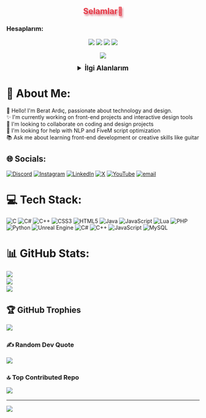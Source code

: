 <h2 align="center" style="color:#e63946;text-shadow: 3px 4px 4px rgba(205, 50, 70, 0.7);">Selamlar👋</h2>



<div align="center">


</div>
<h3>Hesaplarım:</h3>
<p align="center">
   <a href="https://discord.com/users/371286579462799360" target"blank_"><img src="https://img.shields.io/badge/discord%20-7289DA.svg?&style=for-the-badge&logo=discord&logoColor=white"></a>
    <a href="ttps://github.com/FerZom" target"blank_"><img src="https://img.shields.io/badge/GitHub%20-191717.svg?&style=for-the-badge&logo=github&logoColor=white"></a>
   <a href="https://steamcommunity.com/id/ZaphkieL0666/" target"blank_"><img src="https://img.shields.io/badge/steam%20-171a21.svg?&style=for-the-badge&logo=steam&logoColor=white"></a>
<a href="https://open.spotify.com/user/31eufqfw7aitizyyt2zsootuxrju?si=5aa93c01bc264750" target"blank_"><img src="https://img.shields.io/badge/Spotify%20-1ed760.svg?&style=for-the-badge&logo=spotify&logoColor=white"></a>
   <br>
<!-- <img src="https://count.getloli.com/get/@FerZom?theme=moebooru" alt="FerZom" /> -->
</p>
<p align="center"><img align="center" src="https://lanyard.cnrad.dev/api/371286579462799360"></p>   
<details align="center">
  <summary style="font-weight: bold; font-size: 18px">İlgi Alanlarım</summary>
   <p align="center"> <a href="https://www.arduino.cc/" target="_blank" rel="noreferrer"> <img src="https://upload.wikimedia.org/wikipedia/commons/thumb/c/cf/Lua-Logo.svg/1200px-Lua-Logo.svg.png" alt="cplusplus" width="40" height="40"/> </a>
  <img src="https://cdn.worldvectorlogo.com/logos/arduino-1.svg" alt="arduino" width="40" height="40"/> </a> <a href="https://getbootstrap.com" target="_blank" rel="noreferrer"> <img src="https://raw.githubusercontent.com/devicons/devicon/master/icons/bootstrap/bootstrap-plain-wordmark.svg" alt="bootstrap" width="40" height="40"/> </a> <a href="https://www.cprogramming.com/" target="_blank" rel="noreferrer"> <img src="https://raw.githubusercontent.com/devicons/devicon/master/icons/c/c-original.svg" alt="c" width="40" height="40"/> </a> <a href="https://www.w3schools.com/cpp/" target="_blank" rel="noreferrer"> <img src="https://raw.githubusercontent.com/devicons/devicon/master/icons/cplusplus/cplusplus-original.svg" alt="cplusplus" width="40" height="40"/> </a> <a href="https://www.w3schools.com/cs/" target="_blank" rel="noreferrer"> <img 
src="https://raw.githubusercontent.com/devicons/devicon/master/icons/csharp/csharp-original.svg" alt="csharp" width="40" height="40"/> </a> <a href="https://www.w3schools.com/css/" target="_blank" rel="noreferrer"> <img src="https://raw.githubusercontent.com/devicons/devicon/master/icons/css3/css3-original-wordmark.svg" alt="css3" width="40" height="40"/> </a> <a href="https://www.w3.org/html/" target="_blank" rel="noreferrer"> <img src="https://raw.githubusercontent.com/devicons/devicon/master/icons/html5/html5-original-wordmark.svg" alt="html5" width="40" height="40"/> </a> <a href="https://developer.mozilla.org/en-US/docs/Web/JavaScript" target="_blank" rel="noreferrer"> <img src="https://raw.githubusercontent.com/devicons/devicon/master/icons/javascript/javascript-original.svg" alt="javascript" width="40" height="40"/> </a> <a href="https://unrealengine.com/" target="_blank" rel="noreferrer"> <img src="https://raw.githubusercontent.com/kenangundogan/fontisto/036b7eca71aab1bef8e6a0518f7329f13ed62f6b/icons/svg/brand/unreal-engine.svg" alt="unreal" width="40" height="40"/> </a> </p>
</details>

# 💫 About Me:
👋 Hello! I'm Berat Ardıç, passionate about technology and design.  <br>✨ I'm currently working on front-end projects and interactive design tools  <br>🤝 I'm looking to collaborate on coding and design projects  <br>🌱 I'm looking for help with NLP and FiveM script optimization  <br>📚 Ask me about learning front-end development or creative skills like guitar  


## 🌐 Socials:
[![Discord](https://img.shields.io/badge/Discord-%237289DA.svg?logo=discord&logoColor=white)](https://discord.gg/https://discord.gg/hsmCNm8euB) [![Instagram](https://img.shields.io/badge/Instagram-%23E4405F.svg?logo=Instagram&logoColor=white)](https://instagram.com/beratardiic) [![LinkedIn](https://img.shields.io/badge/LinkedIn-%230077B5.svg?logo=linkedin&logoColor=white)](https://linkedin.com/in/beratardic) [![X](https://img.shields.io/badge/X-black.svg?logo=X&logoColor=white)](https://x.com/damnknk) [![YouTube](https://img.shields.io/badge/YouTube-%23FF0000.svg?logo=YouTube&logoColor=white)](https://youtube.com/@elarisdev) [![email](https://img.shields.io/badge/Email-D14836?logo=gmail&logoColor=white)](mailto:beratardiic@gmail.com) 

# 💻 Tech Stack:
![C](https://img.shields.io/badge/c-%2300599C.svg?style=for-the-badge&logo=c&logoColor=white) ![C#](https://img.shields.io/badge/c%23-%23239120.svg?style=for-the-badge&logo=csharp&logoColor=white) ![C++](https://img.shields.io/badge/c++-%2300599C.svg?style=for-the-badge&logo=c%2B%2B&logoColor=white) ![CSS3](https://img.shields.io/badge/css3-%231572B6.svg?style=for-the-badge&logo=css3&logoColor=white) ![HTML5](https://img.shields.io/badge/html5-%23E34F26.svg?style=for-the-badge&logo=html5&logoColor=white) ![Java](https://img.shields.io/badge/java-%23ED8B00.svg?style=for-the-badge&logo=openjdk&logoColor=white) ![JavaScript](https://img.shields.io/badge/javascript-%23323330.svg?style=for-the-badge&logo=javascript&logoColor=%23F7DF1E) ![Lua](https://img.shields.io/badge/lua-%232C2D72.svg?style=for-the-badge&logo=lua&logoColor=white) ![PHP](https://img.shields.io/badge/php-%23777BB4.svg?style=for-the-badge&logo=php&logoColor=white) ![Python](https://img.shields.io/badge/python-3670A0?style=for-the-badge&logo=python&logoColor=ffdd54) ![Unreal Engine](https://img.shields.io/badge/unrealengine-%23313131.svg?style=for-the-badge&logo=unrealengine&logoColor=white) ![C#](https://img.shields.io/badge/c%23-%23239120.svg?style=for-the-badge&logo=csharp&logoColor=white) ![C++](https://img.shields.io/badge/c++-%2300599C.svg?style=for-the-badge&logo=c%2B%2B&logoColor=white) ![JavaScript](https://img.shields.io/badge/javascript-%23323330.svg?style=for-the-badge&logo=javascript&logoColor=%23F7DF1E) ![MySQL](https://img.shields.io/badge/mysql-4479A1.svg?style=for-the-badge&logo=mysql&logoColor=white)
# 📊 GitHub Stats:
![](https://github-readme-stats.vercel.app/api?username=FerZom&theme=default&hide_border=true&include_all_commits=true&count_private=true)<br/>
![](https://nirzak-streak-stats.vercel.app/?user=FerZom&theme=default&hide_border=true)<br/>
![](https://github-readme-stats.vercel.app/api/top-langs/?username=FerZom&theme=default&hide_border=true&include_all_commits=true&count_private=true&layout=compact)

## 🏆 GitHub Trophies
![](https://github-profile-trophy.vercel.app/?username=FerZom&theme=onedark&no-frame=true&no-bg=true&margin-w=4)

### ✍️ Random Dev Quote
![](https://quotes-github-readme.vercel.app/api?type=vetical&theme=light)

### 🔝 Top Contributed Repo
![](https://github-contributor-stats.vercel.app/api?username=FerZom&limit=5&theme=default&combine_all_yearly_contributions=true)

---
[![](https://visitcount.itsvg.in/api?id=FerZom&icon=0&color=1)](https://visitcount.itsvg.in)

<!-- Proudly created with GPRM ( https://gprm.itsvg.in ) -->
